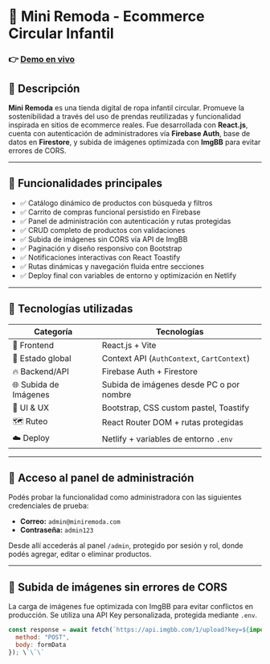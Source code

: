 # 🛒 Mini Remoda - Ecommerce Circular Infantil

### 👉 [Demo en vivo](https://mini-remoda.netlify.app)

## 📌 Descripción

**Mini Remoda** es una tienda digital de ropa infantil circular. Promueve la sostenibilidad a través del uso de prendas reutilizadas y funcionalidad inspirada en sitios de ecommerce reales. Fue desarrollada con **React.js**, cuenta con autenticación de administradores vía **Firebase Auth**, base de datos en **Firestore**, y subida de imágenes optimizada con **ImgBB** para evitar errores de CORS.

---

## 🚀 Funcionalidades principales

- ✅ Catálogo dinámico de productos con búsqueda y filtros
- ✅ Carrito de compras funcional persistido en Firebase
- ✅ Panel de administración con autenticación y rutas protegidas
- ✅ CRUD completo de productos con validaciones
- ✅ Subida de imágenes sin CORS vía API de ImgBB
- ✅ Paginación y diseño responsivo con Bootstrap
- ✅ Notificaciones interactivas con React Toastify
- ✅ Rutas dinámicas y navegación fluida entre secciones
- ✅ Deploy final con variables de entorno y optimización en Netlify

---

## 📂 Tecnologías utilizadas

| Categoría             | Tecnologías                                 |
|----------------------|----------------------------------------------|
| 🔧 Frontend          | React.js + Vite                              |
| 🎯 Estado global     | Context API (`AuthContext`, `CartContext`)   |
| 🔥 Backend/API       | Firebase Auth + Firestore                    |
| 🌐 Subida de Imágenes| Subida de imágenes desde PC o por nombre     |
| 🎨 UI & UX           | Bootstrap, CSS custom pastel, Toastify       |
| 🗺️ Ruteo             | React Router DOM + rutas protegidas          |
| ☁️ Deploy            | Netlify + variables de entorno `.env`        |

---

## 🔐 Acceso al panel de administración

Podés probar la funcionalidad como administradora con las siguientes credenciales de prueba:

- **Correo:** `admin@miniremoda.com`  
- **Contraseña:** `admin123`

Desde allí accederás al panel `/admin`, protegido por sesión y rol, donde podés agregar, editar o eliminar productos.

---

## 📸 Subida de imágenes sin errores de CORS

La carga de imágenes fue optimizada con ImgBB para evitar conflictos en producción. Se utiliza una API Key personalizada, protegida mediante `.env`.

```js
const response = await fetch(`https://api.imgbb.com/1/upload?key=${import.meta.env.VITE_IMGBB_API_KEY}`, {
  method: "POST",
  body: formData
}); \`\`\`

